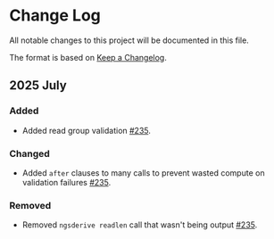 # Change Log

All notable changes to this project will be documented in this file.
 
The format is based on [Keep a Changelog](http://keepachangelog.com/).
 
## 2025 July

### Added

- Added read group validation [#235](https://github.com/stjudecloud/workflows/pull/235).

### Changed

- Added `after` clauses to many calls to prevent wasted compute on validation failures [#235](https://github.com/stjudecloud/workflows/pull/235).

### Removed

- Removed `ngsderive readlen` call that wasn't being output [#235](https://github.com/stjudecloud/workflows/pull/235).
